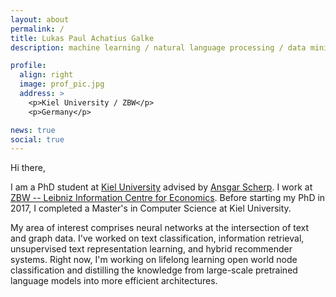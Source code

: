 ```yaml
---
layout: about
permalink: /
title: Lukas Paul Achatius Galke
description: machine learning / natural language processing / data mining

profile:
  align: right
  image: prof_pic.jpg
  address: >
    <p>Kiel University / ZBW</p>
    <p>Germany</p>

news: true
social: true
---
```


Hi there,

I am a PhD student at [Kiel University](https://www.uni-kiel.de/en) advised by
[Ansgar Scherp](http://ansgarscherp.net). I work at [ZBW -- Leibniz Information
Centre for Economics](https://zbw.eu).
Before starting my PhD in 2017, I completed a Master's in Computer Science at Kiel
University.

My area of interest comprises neural networks at the intersection of text and graph data.
I've worked on text classification, information retrieval, unsupervised text
representation learning, and hybrid recommender systems.
Right now, I'm working on lifelong learning open world node classification
and distilling the knowledge from large-scale pretrained language models into
more efficient architectures.

<!-- A side result of my Master's project was that neural networks could -->
<!-- outperform (back then) predominant k-Nearest-Neighbors approaches in extreme -->
<!-- multi-label short text classification by a large margin (K-CAP 2017). In my Master's thesis, -->
<!-- I've investigated the use of word embeddings for similarity scoring in practical -->
<!-- information retrieval and found that combining word embeddings with classical -->
<!-- term-weighting schemes consistently leads to an improved retrieval performance (INFORMATIK 2017). -->
